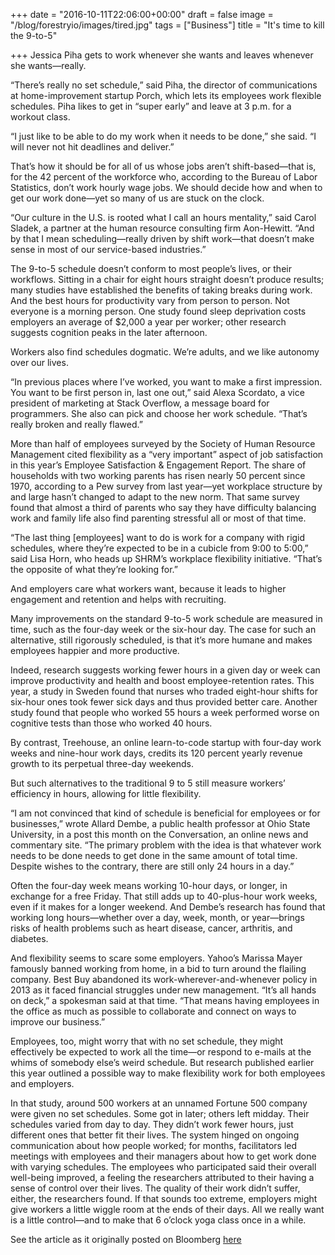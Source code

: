 +++
date = "2016-10-11T22:06:00+00:00"
draft = false
image = "/blog/forestryio/images/tired.jpg"
tags = ["Business"]
title = "It's time to kill the 9-to-5"

+++
Jessica Piha gets to work whenever she wants and leaves whenever she wants—really.

“There’s really no set schedule,” said Piha, the director of communications at home-improvement startup Porch, which lets its employees work flexible schedules. Piha likes to get in “super early” and leave at 3 p.m. for a workout class.

“I just like to be able to do my work when it needs to be done,” she said. “I will never not hit deadlines and deliver.”

That’s how it should be for all of us whose jobs aren’t shift-based—that is, for the 42 percent of the workforce who, according to the Bureau of Labor Statistics, don’t work hourly wage jobs. We should decide how and when to get our work done—yet so many of us are stuck on the clock.

“Our culture in the U.S. is rooted what I call an hours mentality,” said Carol Sladek, a partner at the human resource consulting firm Aon-Hewitt. “And by that I mean scheduling—really driven by shift work—that doesn’t make sense in most of our service-based industries.”

The 9-to-5 schedule doesn’t conform to most people’s lives, or their workflows. Sitting in a chair for eight hours straight doesn’t produce results; many studies have established the benefits of taking breaks during work. And the best hours for productivity vary from person to person. Not everyone is a morning person. One study found sleep deprivation costs employers an average of $2,000 a year per worker; other research suggests cognition peaks in the later afternoon.

Workers also find schedules dogmatic. We’re adults, and we like autonomy over our lives.

“In previous places where I’ve worked, you want to make a first impression. You want to be first person in, last one out,” said Alexa Scordato, a vice president of marketing at Stack Overflow, a message board for programmers. She also can pick and choose her work schedule. “That’s really broken and really flawed.”

More than half of employees surveyed by the Society of Human Resource Management cited flexibility as a “very important” aspect of job satisfaction in this year’s Employee Satisfaction & Engagement Report. The share of households with two working parents has risen nearly 50 percent since 1970, according to a Pew survey from last year—yet workplace structure by and large hasn’t changed to adapt to the new norm. That same survey found that almost a third of parents who say they have difficulty balancing work and family life also find parenting stressful all or most of that time.

“The last thing [employees] want to do is work for a company with rigid schedules, where they’re expected to be in a cubicle from 9:00 to 5:00,” said Lisa Horn, who heads up SHRM’s workplace flexibility initiative. “That’s the opposite of what they’re looking for.”

And employers care what workers want, because it leads to higher engagement and retention and helps with recruiting.

Many improvements on the standard 9-to-5 work schedule are measured in time, such as the four-day week or the six-hour day. The case for such an alternative, still rigorously scheduled, is that it’s more humane and makes employees happier and more productive.

Indeed, research suggests working fewer hours in a given day or week can improve productivity and health and boost employee-retention rates. This year, a study in Sweden found that nurses who traded eight-hour shifts for six-hour ones took fewer sick days and thus provided better care. Another study found that people who worked 55 hours a week performed worse on cognitive tests than those who worked 40 hours.

By contrast, Treehouse, an online learn-to-code startup with four-day work weeks and nine-hour work days, credits its 120 percent yearly revenue growth to its perpetual three-day weekends.

But such alternatives to the traditional 9 to 5 still measure workers’ efficiency in hours, allowing for little flexibility.

“I am not convinced that kind of schedule is beneficial for employees or for businesses,” wrote Allard Dembe, a public health professor at Ohio State University, in a post this month on the Conversation, an online news and commentary site. “The primary problem with the idea is that whatever work needs to be done needs to get done in the same amount of total time. Despite wishes to the contrary, there are still only 24 hours in a day.”

Often the four-day week means working 10-hour days, or longer, in exchange for a free Friday. That still adds up to 40-plus-hour work weeks, even if it makes for a longer weekend. And Dembe’s research has found that working long hours—whether over a day, week, month, or year—brings risks of health problems such as heart disease, cancer, arthritis, and diabetes.

And flexibility seems to scare some employers. Yahoo’s Marissa Mayer famously banned working from home, in a bid to turn around the flailing company. Best Buy abandoned its work-wherever-and-whenever policy in 2013 as it faced financial struggles under new management. “It’s all hands on deck,” a spokesman said at that time. “That means having employees in the office as much as possible to collaborate and connect on ways to improve our business.”

Employees, too, might worry that with no set schedule, they might effectively be expected to work all the time—or respond to e-mails at the whims of somebody else’s weird schedule.
But research published earlier this year outlined a possible way to make flexibility work for both employees and employers.

In that study, around 500 workers at an unnamed Fortune 500 company were given no set schedules. Some got in later; others left midday. Their schedules varied from day to day. They didn’t work fewer hours, just different ones that better fit their lives. The system hinged on ongoing communication about how people worked; for months, facilitators led meetings with employees and their managers about how to get work done with varying schedules.
The employees who participated said their overall well-being improved, a feeling the researchers attributed to their having a sense of control over their lives. The quality of their work didn’t suffer, either, the researchers found.
If that sounds too extreme, employers might give workers a little wiggle room at the ends of their days. All we really want is a little control—and to make that 6 o’clock yoga class once in a while.
 
See the article as it originally posted on Bloomberg [here](http://www.bloomberg.com/news/articles/2016-09-19/it-s-time-to-kill-the-9-to-5) 
